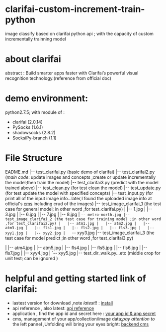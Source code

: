 # clarifai-custom-increment-train-python
image classify  based on clarifai python api ; with the capacity of custom incrementally trainning model
# about clarifai
abstract : Build smarter apps faster with Clarifai’s powerful visual recognition technology.(reference from official doc)
# demo environment:

python2.7.5; with module of :

- clarifai (2.0.14)
- PySocks (1.6.1)
- shadowsocks (2.8.2)
- SocksiPy-branch (1.1)

# File Structure
EADME.md
|-- test_clarifai.py (basic demo of clarifai)
|-- test_clarifai2.py (*main code*: update images and concepts ;create or update incrementally the model;then train the model)
|-- test_clarifai3.py (predict with the model trained above)
|-- test_clean.py (for test clean the model)
|-- test_update.py (for test update the model with specified concepts)
|-- test_input.py (for print all of the input image info...later,I found the uploaded image info at official's [cms](https://preview.clarifai.com/#/apps/${app_id}/) including crud of the images)
|-- test_image_clarifai_1 (the test case for general model; in other word ,for test_clarifai.py)
|   |-- 1.jpg
|   |-- 3.jpg
|   |-- 6.jpg
|   |-- 7.jpg
|   |-- 8.jpg
|   `-- metro-north.jpg
|-- test_image_clarifai_2 (the test case for training model ;in other word ,for test_clarifai2.py)
|   |-- atm1.jpg
|   |-- atm2.jpg
|   |-- atm3.jpg
|   |-- fls1.jpg
|   |-- fls2.jpg
|   |-- fls3.jpg
|   |-- xyy1.jpg
|   |-- xyy2.jpg
|   `-- xyy3.jpg
|-- test_image_clarifai_3 (the test case for  model predict ;in other word ,for test_clarifai3.py)

|   |-- atm4.jpg
|   |-- atm5.jpg
|   |-- fls4.jpg
|   |-- fls5.jpg
|   |-- fls6.jpg
|   |-- fls7.jpg
|   |-- xyy4.jpg
|   `-- xyy5.jpg
|-- test_dir_walk.py...etc  (middle crop for unit test; can be ignored )
# helpful and getting started link of clarifai:
- lastest version for download ,note *latest*!! : [install](https://sdk.clarifai.com/python/docs/latest/install.html) 
- api reference , also latest: [api reference](https://sdk.clarifai.com/python/docs/latest/clarifai.rest.html)
- application , find the app id and secret here : [your app id & app secret](https://developer-preview.clarifai.com/account/applications/)
- cms, management of your app/collection/image data;*pay attention to* the left pannel ,Unfolding will bring your eyes bright: [backend cms](https://preview.clarifai.com/#/apps/${app_id}/)

